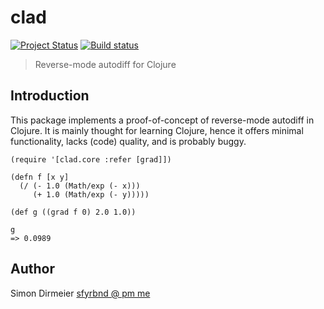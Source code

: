 # clad

[![Project Status](http://www.repostatus.org/badges/latest/concept.svg)](http://www.repostatus.org/#concept)
[![Build status](https://github.com/dirmeier/clad/workflows/CI/badge.svg)](https://github.com/dirmeier/clad/actions)

> Reverse-mode autodiff for Clojure

## Introduction

This package implements a proof-of-concept of reverse-mode autodiff in Clojure. It is mainly thought for learning Clojure, 
hence it offers minimal functionality, lacks (code) quality, and is probably buggy. 

```{clojure}
(require '[clad.core :refer [grad]])

(defn f [x y]
  (/ (- 1.0 (Math/exp (- x)))
     (+ 1.0 (Math/exp (- y)))))
     
(def g ((grad f 0) 2.0 1.0))

g
=> 0.0989
```

## Author

Simon Dirmeier <a href="mailto:sfyrbnd @ pm me">sfyrbnd @ pm me</a>
